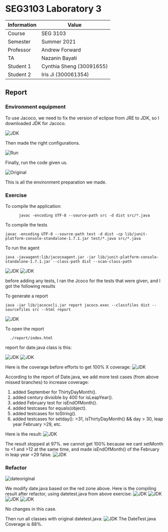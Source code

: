 # SEG3103 Laboratory 3

| Information | Value |
| --- | --- |
| Course | SEG 3103 |
| Semester | Summer 2021 |
| Professor | Andrew Forward |
| TA | Nazanin Bayati |
| Student 1 | Cynthia Sheng (30091655) |
| Student 2 | Iris Ji (300061354) |

## Report
### Environment equipment

To use Jacoco, we need to fix the version of eclipse from JRE to JDK, so I downloaded JDK for Jacoco.

![JDK](Asset/JDK.png)

Then made the right configurations.

![Run](Asset/Run.png)

Finally, run the code given us.

![Original](Asset/Original3.png)

This is all the environment preparation we made.

### Exercise
To compile the application:     
      
          javac -encoding UTF-8 --source-path src -d dist src/*.java

To compile the tests

    javac -encoding UTF-8 --source-path test -d dist -cp lib/junit-platform-console-standalone-1.7.1.jar test/*.java src/*.java

To run the agent

    java -javaagent:lib/jacocoagent.jar -jar lib/junit-platform-console-standalone-1.7.1.jar --class-path dist --scan-class-path
 
 ![JDK](Asset/compile.JPG)
 ![JDK](Asset/compile2.JPG)

before adding any tests, I ran the Jcoco for the tests that were given, and I got the following results

To generate a report

    java -jar lib/jacococli.jar report jacoco.exec --classfiles dist --sourcefiles src --html report

![JDK](Asset/report-folder.JPG)

To open the report
    
      ./report/index.html

report for date.java class is this: 

![JDK](Asset/default1.JPG)
 ![JDK](Asset/default.JPG)      
   
Here is the coverage before efforts to get 100% X coverage:
 ![JDK](Asset/date1.JPG)

According to the report of Date.java, we add more test cases (from above missed branches) to increase coverage:
1) added September for ThirtyDayMonth().
2) added century divisible by 400 for isLeapYear().
3) added February test for isEndOfMonth().
4) added testcases for equals(object).
5) added testcases for toString().
6) added testcases for setday(): >31, isThirtyDayMonth() && day > 30, leap year February >29, etc.

Here is the result:
![JDK](Asset/date-after.JPG) 

The result stopped at 97%. we cannot get 100% because we cant setMonth to <1 and >12 at the same time, and made isEndOfMonth() of the February in leap year =29 false.
![JDK](Asset/after-detail.JPG) 

### Refactor

![dateoriginal](Asset/DateOriginal.png)

We modify date.java based on the red zone above. Here is the compiling result after refactor, using datetest.java from above exercise:
![JDK](Asset/compile-factor1.JPG) 
![JDK](Asset/compile-factor2.JPG) 
![JDK](Asset/date-refactor.JPG) 
![JDK](Asset/date-only.JPG) 

No changes in this case.

Then run all classes with original datetest.java:
![JDK](Asset/original-test.JPG) 
The DateTest.java Coverage is 88%.



